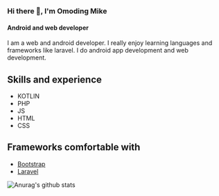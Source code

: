 ### Hi there 👋, I'm Omoding Mike
#### Android and web developer
I am a web and android developer. I really enjoy learning languages and frameworks like laravel. I do android app development and web development.

## Skills and experience
- KOTLIN
- PHP
- JS
- HTML
- CSS

## Frameworks comfortable with
- [Bootstrap](https://getbootstrap.com)
- [Laravel](https://laravel.com)

![Anurag's github stats](https://github-readme-stats.vercel.app/api?username=MikeOmoding)





